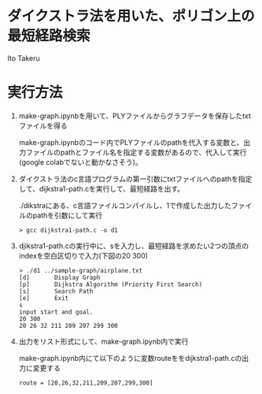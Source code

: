 # ダイクストラ法を用いた、ポリゴン上の最短経路検索
Ito Takeru

# 実行方法

1.  make-graph.ipynbを用いて、PLYファイルからグラフデータを保存したtxtファイルを得る

    make-graph.ipynbのコード内でPLYファイルのpathを代入する変数と、出力ファイルのpathとファイル名を指定する変数があるので、代入して実行(google colabでないと動かなさそう)。


2. ダイクストラ法のc言語プログラムの第一引数にtxtファイルへのpathを指定して、dijkstra1-path.cを実行して、最短経路を出す。

    ./dikstraにある、c言語ファイルコンパイルし、1で作成した出力したファイルのpathを引数にして実行

    ```
    > gcc dijkstra1-path.c -o d1
    ```

3. djikstra1-path.cの実行中に、sを入力し、最短経路を求めたい2つの頂点のindexを空白区切りで入力(下図の20 300)

    ```
    > ./d1 ../sample-graph/airplane.txt
    [d]       Display Graph
    [p]       Dijkstra Algorithm (Priority First Search)
    [s]       Search Path
    [e]       Exit
    s
    input start and goal.
    20 300
    20 26 32 211 209 207 299 300
    ```


4. 出力をリスト形式にして、make-graph.ipynb内で実行


    make-graph.ipynb内にて以下のように変数routeををdijkstra1-path.cの出力に変更する
    ```
    route = [20,26,32,211,209,207,299,300]
    ```

